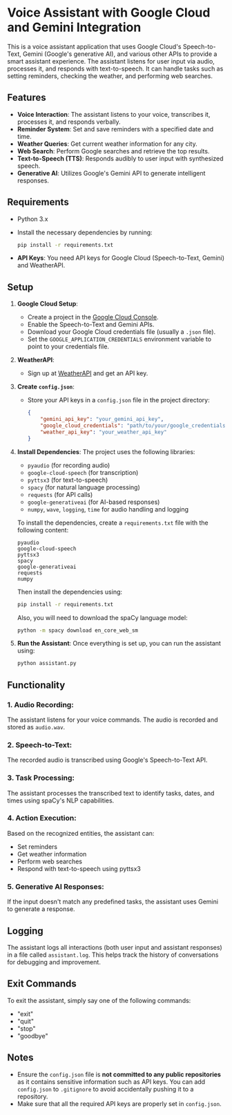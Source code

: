 # Voice Assistant with Google Cloud and Gemini Integration

This is a voice assistant application that uses Google Cloud's Speech-to-Text, Gemini (Google's generative AI), and various other APIs to provide a smart assistant experience. The assistant listens for user input via audio, processes it, and responds with text-to-speech. It can handle tasks such as setting reminders, checking the weather, and performing web searches.

## Features

- **Voice Interaction**: The assistant listens to your voice, transcribes it, processes it, and responds verbally.
- **Reminder System**: Set and save reminders with a specified date and time.
- **Weather Queries**: Get current weather information for any city.
- **Web Search**: Perform Google searches and retrieve the top results.
- **Text-to-Speech (TTS)**: Responds audibly to user input with synthesized speech.
- **Generative AI**: Utilizes Google's Gemini API to generate intelligent responses.

## Requirements

- Python 3.x
- Install the necessary dependencies by running:

    ```bash
    pip install -r requirements.txt
    ```

- **API Keys**: You need API keys for Google Cloud (Speech-to-Text, Gemini) and WeatherAPI.

## Setup

1. **Google Cloud Setup**:
   - Create a project in the [Google Cloud Console](https://console.cloud.google.com/).
   - Enable the Speech-to-Text and Gemini APIs.
   - Download your Google Cloud credentials file (usually a `.json` file).
   - Set the `GOOGLE_APPLICATION_CREDENTIALS` environment variable to point to your credentials file.

2. **WeatherAPI**:
   - Sign up at [WeatherAPI](https://www.weatherapi.com/) and get an API key.

3. **Create `config.json`**:
   - Store your API keys in a `config.json` file in the project directory:
   
     ```json
     {
         "gemini_api_key": "your_gemini_api_key",
         "google_cloud_credentials": "path/to/your/google_credentials.json",
         "weather_api_key": "your_weather_api_key"
     }
     ```

4. **Install Dependencies**:
   The project uses the following libraries:
   - `pyaudio` (for recording audio)
   - `google-cloud-speech` (for transcription)
   - `pyttsx3` (for text-to-speech)
   - `spacy` (for natural language processing)
   - `requests` (for API calls)
   - `google-generativeai` (for AI-based responses)
   - `numpy`, `wave`, `logging`, `time` for audio handling and logging

   To install the dependencies, create a `requirements.txt` file with the following content:

   ```
   pyaudio
   google-cloud-speech
   pyttsx3
   spacy
   google-generativeai
   requests
   numpy
   ```

   Then install the dependencies using:

   ```bash
   pip install -r requirements.txt
   ```

   Also, you will need to download the spaCy language model:

   ```bash
   python -m spacy download en_core_web_sm
   ```

5. **Run the Assistant**:
   Once everything is set up, you can run the assistant using:

   ```bash
   python assistant.py
   ```

## Functionality

### 1. **Audio Recording**:
   The assistant listens for your voice commands. The audio is recorded and stored as `audio.wav`.

### 2. **Speech-to-Text**:
   The recorded audio is transcribed using Google's Speech-to-Text API.

### 3. **Task Processing**:
   The assistant processes the transcribed text to identify tasks, dates, and times using spaCy's NLP capabilities.

### 4. **Action Execution**:
   Based on the recognized entities, the assistant can:
   - Set reminders
   - Get weather information
   - Perform web searches
   - Respond with text-to-speech using pyttsx3

### 5. **Generative AI Responses**:
   If the input doesn't match any predefined tasks, the assistant uses Gemini to generate a response.

## Logging

The assistant logs all interactions (both user input and assistant responses) in a file called `assistant.log`. This helps track the history of conversations for debugging and improvement.

## Exit Commands

To exit the assistant, simply say one of the following commands:
- "exit"
- "quit"
- "stop"
- "goodbye"

## Notes

- Ensure the `config.json` file is **not committed to any public repositories** as it contains sensitive information such as API keys. You can add `config.json` to `.gitignore` to avoid accidentally pushing it to a repository.
- Make sure that all the required API keys are properly set in `config.json`.